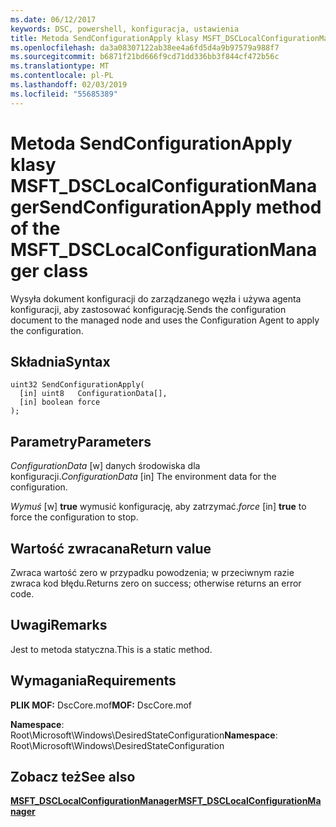 ```yaml
---
ms.date: 06/12/2017
keywords: DSC, powershell, konfiguracja, ustawienia
title: Metoda SendConfigurationApply klasy MSFT_DSCLocalConfigurationManager
ms.openlocfilehash: da3a08307122ab38ee4a6fd5d4a9b97579a988f7
ms.sourcegitcommit: b6871f21bd666f9cd71dd336bb3f844cf472b56c
ms.translationtype: MT
ms.contentlocale: pl-PL
ms.lasthandoff: 02/03/2019
ms.locfileid: "55685389"
---
```

# <a name="sendconfigurationapply-method-of-the-msftdsclocalconfigurationmanager-class"></a><span data-ttu-id="8a5de-103">Metoda SendConfigurationApply klasy MSFT_DSCLocalConfigurationManager</span><span class="sxs-lookup"><span data-stu-id="8a5de-103">SendConfigurationApply method of the MSFT_DSCLocalConfigurationManager class</span></span>

<span data-ttu-id="8a5de-104">Wysyła dokument konfiguracji do zarządzanego węzła i używa agenta konfiguracji, aby zastosować konfigurację.</span><span class="sxs-lookup"><span data-stu-id="8a5de-104">Sends the configuration document to the managed node and uses the Configuration Agent to apply the configuration.</span></span>

## <a name="syntax"></a><span data-ttu-id="8a5de-105">Składnia</span><span class="sxs-lookup"><span data-stu-id="8a5de-105">Syntax</span></span>

```mof
uint32 SendConfigurationApply(
  [in] uint8   ConfigurationData[],
  [in] boolean force
);
```

## <a name="parameters"></a><span data-ttu-id="8a5de-106">Parametry</span><span class="sxs-lookup"><span data-stu-id="8a5de-106">Parameters</span></span>

<span data-ttu-id="8a5de-107">*ConfigurationData* \[w\] danych środowiska dla konfiguracji.</span><span class="sxs-lookup"><span data-stu-id="8a5de-107">*ConfigurationData* \[in\] The environment data for the configuration.</span></span>

<span data-ttu-id="8a5de-108">*Wymuś* \[w\] **true** wymusić konfigurację, aby zatrzymać.</span><span class="sxs-lookup"><span data-stu-id="8a5de-108">*force* \[in\] **true** to force the configuration to stop.</span></span>

## <a name="return-value"></a><span data-ttu-id="8a5de-109">Wartość zwracana</span><span class="sxs-lookup"><span data-stu-id="8a5de-109">Return value</span></span>

<span data-ttu-id="8a5de-110">Zwraca wartość zero w przypadku powodzenia; w przeciwnym razie zwraca kod błędu.</span><span class="sxs-lookup"><span data-stu-id="8a5de-110">Returns zero on success; otherwise returns an error code.</span></span>

## <a name="remarks"></a><span data-ttu-id="8a5de-111">Uwagi</span><span class="sxs-lookup"><span data-stu-id="8a5de-111">Remarks</span></span>

<span data-ttu-id="8a5de-112">Jest to metoda statyczna.</span><span class="sxs-lookup"><span data-stu-id="8a5de-112">This is a static method.</span></span>

## <a name="requirements"></a><span data-ttu-id="8a5de-113">Wymagania</span><span class="sxs-lookup"><span data-stu-id="8a5de-113">Requirements</span></span>

<span data-ttu-id="8a5de-114">**PLIK MOF:** DscCore.mof</span><span class="sxs-lookup"><span data-stu-id="8a5de-114">**MOF:** DscCore.mof</span></span>

<span data-ttu-id="8a5de-115">**Namespace**: Root\Microsoft\Windows\DesiredStateConfiguration</span><span class="sxs-lookup"><span data-stu-id="8a5de-115">**Namespace**: Root\Microsoft\Windows\DesiredStateConfiguration</span></span>

## <a name="see-also"></a><span data-ttu-id="8a5de-116">Zobacz też</span><span class="sxs-lookup"><span data-stu-id="8a5de-116">See also</span></span>

[<span data-ttu-id="8a5de-117">**MSFT_DSCLocalConfigurationManager**</span><span class="sxs-lookup"><span data-stu-id="8a5de-117">**MSFT_DSCLocalConfigurationManager**</span></span>](msft-dsclocalconfigurationmanager.md)